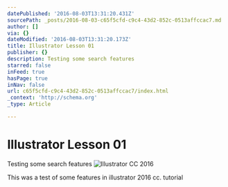 ```yaml
---
datePublished: '2016-08-03T13:31:20.431Z'
sourcePath: _posts/2016-08-03-c65f5cfd-c9c4-43d2-852c-0513affccac7.md
author: []
via: {}
dateModified: '2016-08-03T13:31:20.173Z'
title: Illustrator Lesson 01
publisher: {}
description: Testing some search features
starred: false
inFeed: true
hasPage: true
inNav: false
url: c65f5cfd-c9c4-43d2-852c-0513affccac7/index.html
_context: 'http://schema.org'
_type: Article

---
```

# Illustrator Lesson 01

Testing some search features
![Illustrator CC 2016](https://the-grid-user-content.s3-us-west-2.amazonaws.com/0110374c-4f70-447f-9e20-94ae5293ff10.jpg)

This was a test of some features in illustrator 2016 cc. tutorial